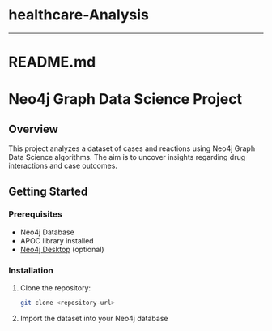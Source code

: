# healthcare-Analysis
---

# README.md

# Neo4j Graph Data Science Project

## Overview

This project analyzes a dataset of cases and reactions using Neo4j Graph Data Science algorithms. The aim is to uncover insights regarding drug interactions and case outcomes.

## Getting Started

### Prerequisites

- Neo4j Database
- APOC library installed
- [Neo4j Desktop](https://neo4j.com/download/) (optional)

### Installation

1. Clone the repository:
   ```bash
   git clone <repository-url>

2. Import the dataset into your Neo4j database
